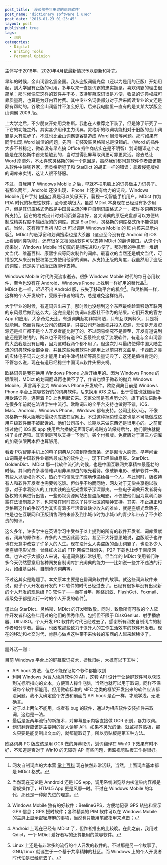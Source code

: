 ```yaml
---
post_title: '漫谈那些年用过的词典软件'
post_name: 'dictionary software i used'
post_date: '2016-01-23 01:23:45'
layout: post
published: true
tags: 
  - 词典
categories:
  - Digital
  - Writing Tools
  - Personal Opinion
---
```


主体写于2016年，2020年4月依最新情况予以更新和补完。

早年的时候，金山词霸名震全国。我从盗版词霸光盘（还以为是用的正版）开始用起，到大学里有正版的可用，多年以来一直是词霸的忠实拥趸。喜欢词霸的理由很简单：那时候像它这样的软件并不多，支持屏幕取词很是方便，收录的词典权威可靠质量高，也算是为好内容付费。其中专业名词委部分对于后来阅读专业论文还是颇有帮助的。谷歌金山词霸并不怎么好用，后来我电脑里一直有的是某某大学版金山词霸 2009 版。

上大学之后，不少朋友开始用灵格斯。我也在人推荐之下装了，但是除了研究了一下它的功能之外，其实甚少用作主力词典。灵格斯的取词功能相对于旧版的金山词霸是大有进步了，不过也比金山词霸更容易造成 Word 崩溃等问题。那时如果有同学出现 Word 崩溃的问题，先问一句装没装灵格斯总是没错的。（Word 的插件大多不甚稳定，微软没有早点搞 Office 插件商店实在是不明智）划词翻译这个功能是在灵格斯中首先接触到的，当时觉得比屏幕取词更可靠更灵活。除去总让 Word 崩溃外，不太喜欢灵格斯的另一个原因是，虽然我们都同意软件作者应该能从软件中赚钱养家，但灵格斯犯了和 StarDict 的胡正一样的错误：拿着侵犯版权的词库来卖钱，这让人很不舒服。

不过，自我用了 Windows Mobile 之后，早就不把电脑上的词典做主力词典了。有那么两年，Android 还没出现，iPhone 上还没有给力的词典。Windows Mobile 用户手持 [MDict](https://www.mdict.cn/) 真是可以笑傲天下，藐视一切智能手机用户。MDict 作为 PDA 时代的标志性软件，至今影响很大。虽然 MDict 本身现在已经没有多少用户，但是其词库格式仍然是中国最主流的用户自制词库格式之一，被许多词典软件所支持[^5]。因它的格式设计时对网页兼容甚好，各大词典的原版光盘都可以方便转制成精美程度不输纸版的的词库。这是 StarDict、灵格斯的词库格式所不能做到的。当然，这有赖于当初 MDict 可以调用 Windows Mobile 的 IE 内核来显示内容[^1]。MDict 的悬浮窗和划词搜索也是大杀器（这点至今没有在 Android 和 iOS 上看到同类功能），还有很多文档阅读软件可以支持 MDict 的翻译接口。从这个角度来说，Windows Mobile 当初真的是很先进和方便了。那时我的手机里一堆朗文当代、维基百科、康熙字典等网友制作的词库。最喜欢的当然还是朗文当代，可惜朗文从来没有授权第三方使用他家的词典。从支持正版的角度，我虽然用了盗版的词库，还是买了纸版正版聊作支持。

[^1]: 当然现在无论是 Anndroid 还是 iOS App，调用系统浏览器内核渲染内容都是常规操作了，HTML5 App 更是风靡一时。不过在 Windows Mobile 的年代，那还是一种颇先进的理念。

[^5]: 网友自制词库的大本营 [掌上百科](https://www.pdawiki.com/forum/) 现在依然非常活跃，当然，上面词库基本都是 MDict 格式。


Windows Mobile 时代终究流水逝去。很多 Windows Mobile 时代的每日必用软件，至今也没有在 Android、Windows Phone 上找到一样好用的替代品[^2]。MDict 也一样，迟迟不出 Android 版，丧失了移动平台的机会[^3]。和灵格斯一样，这样的个人开发软件，受限于作者的精力，总是难免这样结局。

大学毕业的时候，有道词典出来了。那时候也没想到这个东西最终趁着移动互联网的东风最后做到这么大。这完全是传统词典出版社不作为的结果。它们开发的官方 App 和应用，大多奇烂无比。有道词典起初非常简陋，只有互联网释义，只是将就能用。然而背靠大公司的结果是，只要公司开始重视并投入资源，无论是开发资源还是推广都不是个人开发者能比得了的。不过网易终究不是善茬，开发有道说到底还是要赚钱的，所以也不奇怪有道 PC 版最终变成了流氓软件。有道与金山词霸的大战我是没有目睹，因为这时我两个都不用了。但这次打斗最终使得中国大陆主流的词典软件全部免费，并且这些免费软件也能用上以前只有文曲星、卡西欧之类的实体电子词典之类才能用上的牛津柯林斯等高质量词典了，这还是值得肯定的。不管怎么说，现在有道已经稳坐中国词典软件头把交椅。

欧路词典是我在换用 Windows Phone 之后开始用的。因为 Windows Phone 的强限制，MDict 的划词翻译再也做不了了，作者也愤于微软的抛弃 Windows Mobile，声言再不会为 Windows Phone 开发软件。欧路词典目前是 Windows Phone 平台上兼容较好的的词典软件。后来换用 iOS 之后，出于惯性也就继续使用欧路词典，连带着 PC 上也用起它来。这家公司是有点历史的，旗下的法语助手在很多年前就在法语学生中流行。欧路词典的全平台支持也做得不错，iOS、Mac、Android、Windows Phone、Windows 都有支持。公司比较小心，不像灵格斯一样大胆地把侵权词库放在官网上，不过这种擦边球注定也是不可能做成亿用户级软件而不被起诉的。他们公司虽小，长期以来做东西还是很用心的。之前反馈过他们 iOS 版 app 使用后台播放无声音乐的鸡贼方法保持后台，他们很快就提供了关闭选项。其实倒是可以支持一下他们，买个付费版。免费版对于第三方词库的加载仅限两本但也算够用。

看着 PC/智能手机上的电子词典从兴盛到渐渐萧条，还是颇令人感慨。早年间金山词霸是中国软件业销售最成功的软件之一，现下已经偃旗息鼓。StarDict、GoldenDict、MDict 那一代软件流行的时候，也是中国互联网共享精神最蓬勃的时候。其间的许多事情难以用非黑即白的眼光看待。像破解电影、破解软件一样，有些人以版权为不义，热心于将信息无门槛地传递给每一个人。与此同时，版权持有人和软件开发者也需要钱吃饭。但似乎不约而同地，网友对于无偿共享抱以敬意，对于拿着别人的工作卖钱的盗版光盘贩子深深鄙夷。一些电子词典开发者将有版权的词典进行出售，一些影视资源网站出售盗版电影，不仅使他们因为赢利而暴露在法律制裁之下，也常常在同时丧失了共享社区的精神支持。其实，不止胡正和灵格斯这样的争议行为其实有着多年活雷锋缺少收入的难处，就是盗版光盘贩子，怕是也在互联网和正版销售网络未普及到小城市时为小城市的青少年带去了不少珍贵的知识。

这么多年，许多学生在英语学习中受益于以上提到的所有的软件开发者、词库贡献者，词典的原作者，许多的人生因此而改变。甚至不大好意思地说，盗版贩子也许也在无意中改变了许多人的人生。现在没什么人卖盗版的金山词霸了，也没多少人卖盗版电影光盘。曾经红火过的 FTP 网络已经消失，P2P 下载也让步于百度网盘。也许对于大部分人来说，有道词典就非常够用，但当年的 MDict 使用者们许多今天仍然愿意用各种网友自制词库扩充词典的能力——比如说一些并不违法的行为，如维基百科、自制诗词词典等。

不过这其实是跑题了。本文原本主要是在聊词典软件的故事。就这些词典软件来说，似乎个人开发者开发的 PC 软件的时代已经过去了。已经有很多年没有出现新的个人开发的现象级 PC 软件了——而在当年，网络蚂蚁、FlashGet、Foxmail、超级兔子都是流行一时的个人开发的软件[^6]。

谨此向 StarDict、灵格斯、MDict 的开发者致敬。同时，致敬所有可敬的个人软件开发者和这些年用过的他们的优秀作品。包括但不限于 DiskGenius、射手播放器、UltraISO。个人开发 PC 软件的时代已经过去了。感谢所有网友自制词库的制作者和分享者。最后，也致敬那些致力于提升人的工作生活效率的软件开发者。现在的移动和社交时代，肯静心做点这种带不来快钱的东西的人越来越稀少了。

[^2]: Windows Mobile 独有的好软件：BeelineGPS，方便地记录 GPS 轨迹和显示 GPS 信息；GPS 授时软件；各种精美的 PIM 软件可以在 Windows Mobile 的主屏上显示密密麻麻的事项，当然也只能用笔或指甲来点击；

[^3]: Android 上现在已经有 MDict 了，但作者推出的比较晚。在此之前，我用过 Qdict，一个 MDict 爱好者写的还算能用的兼容软件。

[^6]: Linux 上还是有非常多的流行的个人开发的软件的。不过那是另一个故事了。GNU/Linux 就诞生于一个基于共享精神的社区。而 Windows 上的个人开发者时代怕是已经房去了。

--------

题外话一则：

目前 Windows 平台上的屏幕取词技术，据我归纳，大概有以下五种：

- API hook 方法，但它不能保证每个软件都能取到
- 利用 Windows 为盲人读屏软件的 API，这套 API 设计于让读屏软件可以获取到光标所指向的文本，方便盲人操作电脑，当然也就可以用于取词。同样不保证每个软件都能用。但用微软标准的 MFC 之类的框架开发出来的软件应该都没问题。我不太确定这个方法和前面的 API hook 是否一样，才疏学浅，无法确言。
- 对于以上两法不能用，或者有 bug 的软件，通过为相应软件安装插件来取词，这也是一法。
- 最后是近两年流行的新技术，对屏幕显示内容直接做 OCR 识别，暴力取词。
- 划词翻译应该是主要用的盲人读屏 API，如果不灵光的话，就监视剪贴板，那么只要是能复制出文本的，就都能取词了。所以剪贴板是第五种方法。

欧路词典 PC 版应该是用 OCR 做的屏幕取词，划词翻译在 Win10 下效果有时不好，不知道是否对于 Win10 的无障碍 API 有些问题，但监视剪贴板工作得很好。
